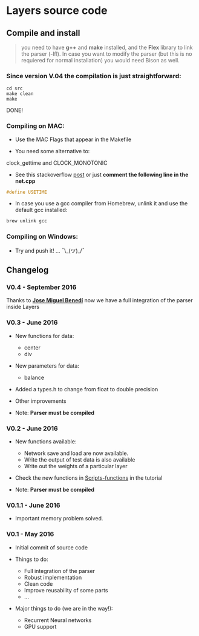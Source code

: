 # Layers source code

## Compile and install

> 
> you need to have **g++** and **make** installed, and the **Flex** library to link the parser (-lfl). In case you want to modify the parser (but this is no requiered for normal installation) you would need Bison  as well.
>

### **Since version V.04 the compilation is just straightforward:**

~~~shell
cd src
make clean
make
~~~


DONE!

### Compiling on MAC:


* Use the MAC Flags that appear in the Makefile

* You need some alternative to:
 
 clock_gettime and CLOCK_MONOTONIC
 
* See this stackoverflow [post](http://stackoverflow.com/questions/5167269/clock-gettime-alternative-in-mac-os-x) or just **comment the following line in the net.cpp**

~~~c
#define USETIME 
~~~

* In case you use a gcc compiler from Homebrew, unlink it and use the default gcc installed:

~~~c
brew unlink gcc
~~~

### Compiling on Windows:

* Try and push it! ...  ¯\\\_(ツ)_/¯ 



## Changelog

### V0.4 - September 2016

Thanks to [**Jose Miguel Benedí**](http://users.dsic.upv.es/~jbenedi/) now we have a full integration of the parser inside Layers


### V0.3 - June 2016

* New functions for data:
	* center
	* div
* New parameters for data:
	* balance
* Added a types.h to change from float to double precision
* Other improvements

* Note: **Parser must be compiled**

### V0.2 - June 2016

* New functions available:
	* Network save and load are now available. 
	* Write the output of test data is also available
	* Write out the weights of a particular layer

* Check the new functions in [Scripts-functions](https://github.com/RParedesPalacios/Layers/tree/master/Tutorial#scripts-functions) in the tutorial

* Note: **Parser must be compiled**


### V0.1.1 - June 2016

* Important memory problem solved.


### V0.1 - May 2016
 * Initial commit of source code
 
 * Things to do:
 	* Full integration of the parser
 	* Robust implementation 
 	* Clean code
 	* Improve reusability of some parts
 	* ...

 * Major things to do (we are in the way!):
 	* Recurrent Neural networks
 	* GPU support





